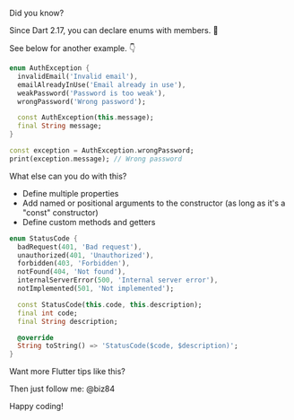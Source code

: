 Did you know?

Since Dart 2.17, you can declare enums with members. 🚀

See below for another example. 👇

```dart
enum AuthException {
  invalidEmail('Invalid email'),
  emailAlreadyInUse('Email already in use'),
  weakPassword('Password is too weak'),
  wrongPassword('Wrong password');

  const AuthException(this.message);
  final String message;
}

const exception = AuthException.wrongPassword;
print(exception.message); // Wrong password
```

What else can you do with this?

- Define multiple properties
- Add named or positional arguments to the constructor (as long as it's a "const" constructor)
- Define custom methods and getters

```dart
enum StatusCode {
  badRequest(401, 'Bad request'),
  unauthorized(401, 'Unauthorized'),
  forbidden(403, 'Forbidden'),
  notFound(404, 'Not found'),
  internalServerError(500, 'Internal server error'),
  notImplemented(501, 'Not implemented');

  const StatusCode(this.code, this.description);
  final int code;
  final String description;

  @override
  String toString() => 'StatusCode($code, $description)';
}
```

Want more Flutter tips like this?

Then just follow me: @biz84

Happy coding!